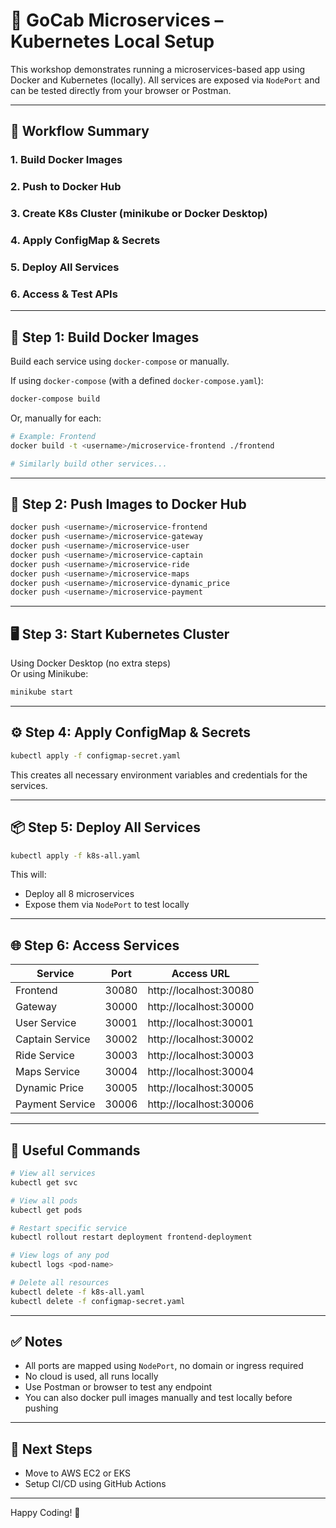 # 🚖 GoCab Microservices – Kubernetes Local Setup

This workshop demonstrates running a microservices-based app using Docker and Kubernetes (locally). All services are exposed via `NodePort` and can be tested directly from your browser or Postman.


---

## 🔁 Workflow Summary

### 1. Build Docker Images  
### 2. Push to Docker Hub  
### 3. Create K8s Cluster (minikube or Docker Desktop)  
### 4. Apply ConfigMap & Secrets  
### 5. Deploy All Services  
### 6. Access & Test APIs  

---

## 🧱 Step 1: Build Docker Images

Build each service using `docker-compose` or manually.

If using `docker-compose` (with a defined `docker-compose.yaml`):
```bash
docker-compose build
```

Or, manually for each:

```bash
# Example: Frontend
docker build -t <username>/microservice-frontend ./frontend

# Similarly build other services...
```

---

## 🚀 Step 2: Push Images to Docker Hub

```bash
docker push <username>/microservice-frontend
docker push <username>/microservice-gateway
docker push <username>/microservice-user
docker push <username>/microservice-captain
docker push <username>/microservice-ride
docker push <username>/microservice-maps
docker push <username>/microservice-dynamic_price
docker push <username>/microservice-payment
```

---

## 🖥️ Step 3: Start Kubernetes Cluster

Using Docker Desktop (no extra steps)  
Or using Minikube:
```bash
minikube start
```

---

## ⚙️ Step 4: Apply ConfigMap & Secrets

```bash
kubectl apply -f configmap-secret.yaml
```

This creates all necessary environment variables and credentials for the services.

---

## 📦 Step 5: Deploy All Services

```bash
kubectl apply -f k8s-all.yaml
```

This will:
- Deploy all 8 microservices
- Expose them via `NodePort` to test locally

---

## 🌐 Step 6: Access Services

| Service         | Port      | Access URL                     |
|-----------------|-----------|--------------------------------|
| Frontend        | 30080     | http://localhost:30080         |
| Gateway         | 30000     | http://localhost:30000         |
| User Service    | 30001     | http://localhost:30001         |
| Captain Service | 30002     | http://localhost:30002         |
| Ride Service    | 30003     | http://localhost:30003         |
| Maps Service    | 30004     | http://localhost:30004         |
| Dynamic Price   | 30005     | http://localhost:30005         |
| Payment Service | 30006     | http://localhost:30006         |

---

## 🧪 Useful Commands

```bash
# View all services
kubectl get svc

# View all pods
kubectl get pods

# Restart specific service
kubectl rollout restart deployment frontend-deployment

# View logs of any pod
kubectl logs <pod-name>

# Delete all resources
kubectl delete -f k8s-all.yaml
kubectl delete -f configmap-secret.yaml
```

---

## ✅ Notes

- All ports are mapped using `NodePort`, no domain or ingress required
- No cloud is used, all runs locally
- Use Postman or browser to test any endpoint
- You can also docker pull images manually and test locally before pushing

---

## 🧭 Next Steps 

- Move to AWS EC2 or EKS
- Setup CI/CD using GitHub Actions

---

Happy Coding! 🚀
